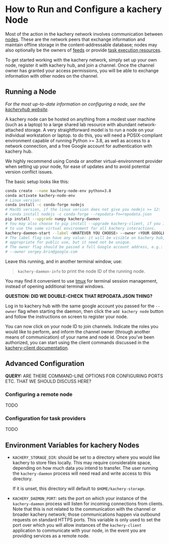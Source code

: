 # How to Run and Configure a kachery Node

Most of the action in the kachery network involves communication between
[nodes](./node.md). These are the network peers that exchange information
and maintain offline storage in the content-addressable database; nodes
may also optionally be the owners of [feeds](./feeds.md) or provide
[task execution resources](tasks.md).

To get started working with the kachery network, simply set up your
own node, register it with kachery hub, and join a channel. Once the
channel owner has granted your access permissions, you will be able
to exchange information with other nodes on the channel.

## Running a Node

*For the most up-to-date information on configuring a node, see
the [kacheryhub website](https://www.kacheryhub.org/home).*

A kachery node can be hosted on anything from a modest user machine
(such as a laptop) to a large shared lab resource with abundant
network-attached storage. A very straightforward model is to run
a node on your individual workstation or laptop. to do this, you will
need a POSIX-compliant environment capable of running Python >= 3.8, as
well as access to a network connection, and a free Google account for
authentication with kachery hub.

We highly recommend using Conda or another virtual-environment provider
when setting up your node, for ease of updates and to avoid potential
version conflict issues.

The basic setup looks like this:

```bash
conda create --name kachery-node-env python=3.8
conda activate kachery-node-env
# Linux version:
conda install -c conda-forge nodejs
# MacOS version, if the linux version does not give you nodejs >= 12:
# conda install nodejs -c conda-forge --repodata-fn=repodata.json
pip install --upgrade numpy kachery-daemon
# You may also choose to pip install --upgrade kachery-client, if you intend
# to use the same virtual environment for all kachery interactions.
kachery-daemon-start --label <WHATEVER YOU CHOOSE> --owner <YOUR GOOGLE ACCOUNT>
# The label flag can have any value: it will be visible on kachery hub, so it should be
# appropriate for public use, but it need not be unique.
# The owner flag should be passed a full Google account address, e.g.:
# --owner sergey.brin@google.com
```

Leave this running, and in another terminal window, use:
> `kachery-daemon-info`
to print the node ID of the running node.

You may find it convenient to use [tmux](https://github.com/tmux/tmux/wiki)
for terminal session management, instead of opening additional terminal
windows.

**QUESTION: DID WE DOUBLE-CHECK THAT REPODATA.JSON THING?**

Log in to kachery hub with the same google account you passed for the
`--owner` flag when starting
the daemon, then click the `add kachery node` button and follow the
instructions on screen to register your node.

You can now click on your node ID to join channels. Indicate the roles
you would like to perform, and inform the channel owner (through another
means of communication) of your name and node id. Once you've been authorized,
you can start using the client commands discussed in the
[kachery-client documentation](./client-howto.md).

## Advanced Configuration

**QUERY:** ARE THERE COMMAND-LINE OPTIONS FOR CONFIGURING PORTS ETC.
THAT WE SHOULD DISCUSS HERE?

### Configuring a remote node

TODO

### Configuration for task providers

TODO

## Environment Variables for kachery Nodes

* `KACHERY_STORAGE_DIR`: should be set to a directory where you would
like kachery to store files locally. This may require considerable space,
depending on how much data you intend to transfer. The user running the
`kachery-daemon` process will need read and write access to this directory.

  If it is unset, this directory will default to `$HOME/kachery-storage`.

* `KACHERY_DAEMON_PORT`: sets the port on which your instance of the
`kachery-daemon` process will listen for incoming connections from clients.
Note that this is not related to the communication with the channel or broader
kachery network; those communications happen via outbound requests on standard
HTTPS ports. This variable is only used to set the port over which you will
allow instances of the `kachery-client` application to communicate with your
node, in the event you are providing services as a remote node.
